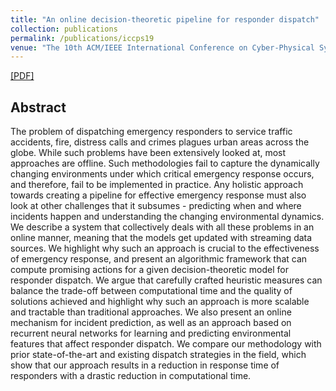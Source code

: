 ```yaml
---
title: "An online decision-theoretic pipeline for responder dispatch"
collection: publications
permalink: /publications/iccps19
venue: "The 10th ACM/IEEE International Conference on Cyber-Physical Systems (ICCPS 2019)"
---
```


[[PDF]](https://arxiv.org/pdf/1902.08274.pdf)

## Abstract
The problem of dispatching emergency responders to service traffic accidents, fire, distress calls and crimes plagues urban areas across the globe. While such problems have been extensively looked at, most approaches are offline. Such methodologies fail to capture the dynamically changing environments under which critical emergency response occurs, and therefore, fail to be implemented in practice. Any holistic approach towards creating a pipeline for effective emergency response must also look at other challenges that it subsumes - predicting when and where incidents happen and understanding the changing environmental dynamics. We describe a system that collectively deals with all these problems in an online manner, meaning that the models get updated with streaming data sources. We highlight why such an approach is crucial to the effectiveness of emergency response, and present an algorithmic framework that can compute promising actions for a given decision-theoretic model for responder dispatch. We argue that carefully crafted heuristic measures can balance the trade-off between computational time and the quality of solutions achieved and highlight why such an approach is more scalable and tractable than traditional approaches. We also present an online mechanism for incident prediction, as well as an approach based on recurrent neural networks for learning and predicting environmental features that affect responder dispatch. We compare our methodology with prior state-of-the-art and existing dispatch strategies in the field, which show that our approach results in a reduction in response time of responders with a drastic reduction in computational time.
